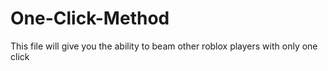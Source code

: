 # One-Click-Method
This file will give you the ability to beam other roblox players with only one click
